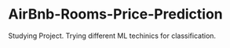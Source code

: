# AirBnb-Rooms-Price-Prediction
Studying Project. Trying different ML techinics for classification.

